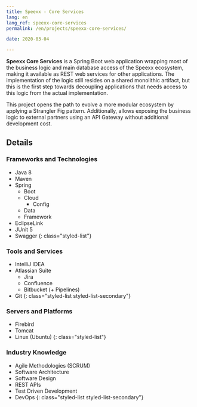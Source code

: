 ```yaml
---
title: Speexx - Core Services
lang: en
lang_ref: speexx-core-services
permalink: /en/projects/speexx-core-services/

date: 2020-03-04

---
```


__Speexx Core Services__ is a Spring Boot web application wrapping most of the business logic and main database access of the Speexx ecosystem, making it available as REST web services for other applications. The implementation of the logic still resides on a shared monolithic artifact, but this is the first step towards decoupling applications that needs access to this logic from the actual implementation.

This project opens the path to evolve a more modular ecosystem by applying a Strangler Fig pattern.
Additionally, allows exposing the business logic to external partners using an API Gateway without additional development cost.

## Details

### Frameworks and Technologies

- Java 8
- Maven
- Spring
    - Boot
    - Cloud
        - Config
    - Data
    - Framework
- EclipseLink
- JUnit 5
- Swagger
{: class="styled-list"}

### Tools and Services 

- IntelliJ IDEA
- Atlassian Suite
    - Jira
    - Confluence
    - Bitbucket (+ Pipelines)
- Git
{: class="styled-list styled-list-secondary"}

### Servers and Platforms

- Firebird
- Tomcat
- Linux (Ubuntu)
{: class="styled-list"}

### Industry Knowledge

- Agile Methodologies (SCRUM)
- Software Architecture
- Software Design
- REST APIs
- Test Driven Development
- DevOps
{: class="styled-list styled-list-secondary"}